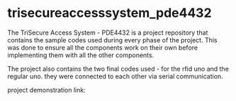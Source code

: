 # trisecureaccesssystem_pde4432

The TriSecure Access System - PDE4432 is a project repository that contains the sample codes used during every phase of the project. This was done to ensure all the components work on their own before implementing them with all the other components.

The project also contains the two final codes used - for the rfid uno and the regular uno. they were connected to each other via serial communication.

project demonstration link:

